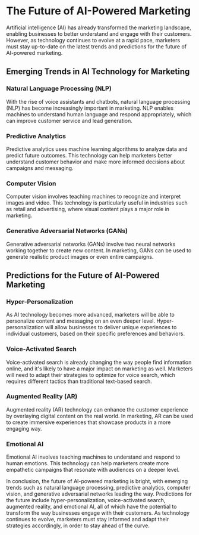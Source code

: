 The Future of AI-Powered Marketing
==================================

Artificial intelligence (AI) has already transformed the marketing landscape, enabling businesses to better understand and engage with their customers. However, as technology continues to evolve at a rapid pace, marketers must stay up-to-date on the latest trends and predictions for the future of AI-powered marketing.

Emerging Trends in AI Technology for Marketing
----------------------------------------------

### Natural Language Processing (NLP)

With the rise of voice assistants and chatbots, natural language processing (NLP) has become increasingly important in marketing. NLP enables machines to understand human language and respond appropriately, which can improve customer service and lead generation.

### Predictive Analytics

Predictive analytics uses machine learning algorithms to analyze data and predict future outcomes. This technology can help marketers better understand customer behavior and make more informed decisions about campaigns and messaging.

### Computer Vision

Computer vision involves teaching machines to recognize and interpret images and video. This technology is particularly useful in industries such as retail and advertising, where visual content plays a major role in marketing.

### Generative Adversarial Networks (GANs)

Generative adversarial networks (GANs) involve two neural networks working together to create new content. In marketing, GANs can be used to generate realistic product images or even entire campaigns.

Predictions for the Future of AI-Powered Marketing
--------------------------------------------------

### Hyper-Personalization

As AI technology becomes more advanced, marketers will be able to personalize content and messaging on an even deeper level. Hyper-personalization will allow businesses to deliver unique experiences to individual customers, based on their specific preferences and behaviors.

### Voice-Activated Search

Voice-activated search is already changing the way people find information online, and it's likely to have a major impact on marketing as well. Marketers will need to adapt their strategies to optimize for voice search, which requires different tactics than traditional text-based search.

### Augmented Reality (AR)

Augmented reality (AR) technology can enhance the customer experience by overlaying digital content on the real world. In marketing, AR can be used to create immersive experiences that showcase products in a more engaging way.

### Emotional AI

Emotional AI involves teaching machines to understand and respond to human emotions. This technology can help marketers create more empathetic campaigns that resonate with audiences on a deeper level.

In conclusion, the future of AI-powered marketing is bright, with emerging trends such as natural language processing, predictive analytics, computer vision, and generative adversarial networks leading the way. Predictions for the future include hyper-personalization, voice-activated search, augmented reality, and emotional AI, all of which have the potential to transform the way businesses engage with their customers. As technology continues to evolve, marketers must stay informed and adapt their strategies accordingly, in order to stay ahead of the curve.
